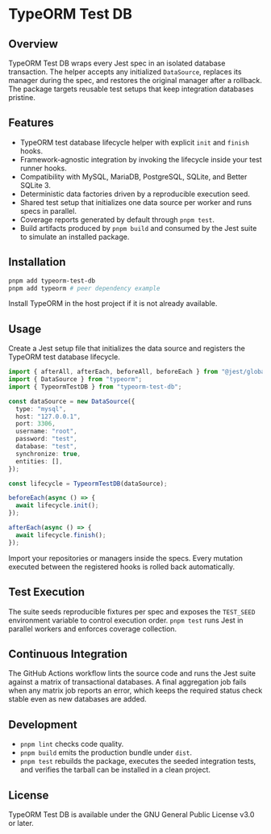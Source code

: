 # TypeORM Test DB

## Overview

TypeORM Test DB wraps every Jest spec in an isolated database transaction. The helper accepts any initialized `DataSource`, replaces its manager during the spec, and restores the original manager after a rollback. The package targets reusable test setups that keep integration databases pristine.

## Features

- TypeORM test database lifecycle helper with explicit `init` and `finish` hooks.
- Framework-agnostic integration by invoking the lifecycle inside your test runner hooks.
- Compatibility with MySQL, MariaDB, PostgreSQL, SQLite, and Better SQLite 3.
- Deterministic data factories driven by a reproducible execution seed.
- Shared test setup that initializes one data source per worker and runs specs in parallel.
- Coverage reports generated by default through `pnpm test`.
- Build artifacts produced by `pnpm build` and consumed by the Jest suite to simulate an installed package.

## Installation

```bash
pnpm add typeorm-test-db
pnpm add typeorm # peer dependency example
```

Install TypeORM in the host project if it is not already available.

## Usage

Create a Jest setup file that initializes the data source and registers the TypeORM test database lifecycle.

```typescript
import { afterAll, afterEach, beforeAll, beforeEach } from "@jest/globals";
import { DataSource } from "typeorm";
import { TypeormTestDB } from "typeorm-test-db";

const dataSource = new DataSource({
  type: "mysql",
  host: "127.0.0.1",
  port: 3306,
  username: "root",
  password: "test",
  database: "test",
  synchronize: true,
  entities: [],
});

const lifecycle = TypeormTestDB(dataSource);

beforeEach(async () => {
  await lifecycle.init();
});

afterEach(async () => {
  await lifecycle.finish();
});
```

Import your repositories or managers inside the specs. Every mutation executed between the registered hooks is rolled back automatically.

## Test Execution

The suite seeds reproducible fixtures per spec and exposes the `TEST_SEED` environment variable to control execution order. `pnpm test` runs Jest in parallel workers and enforces coverage collection.

## Continuous Integration

The GitHub Actions workflow lints the source code and runs the Jest suite against a matrix of transactional databases. A final aggregation job fails when any matrix job reports an error, which keeps the required status check stable even as new databases are added.

## Development

- `pnpm lint` checks code quality.
- `pnpm build` emits the production bundle under `dist`.
- `pnpm test` rebuilds the package, executes the seeded integration tests, and verifies the tarball can be installed in a clean project.

## License

TypeORM Test DB is available under the GNU General Public License v3.0 or later.

